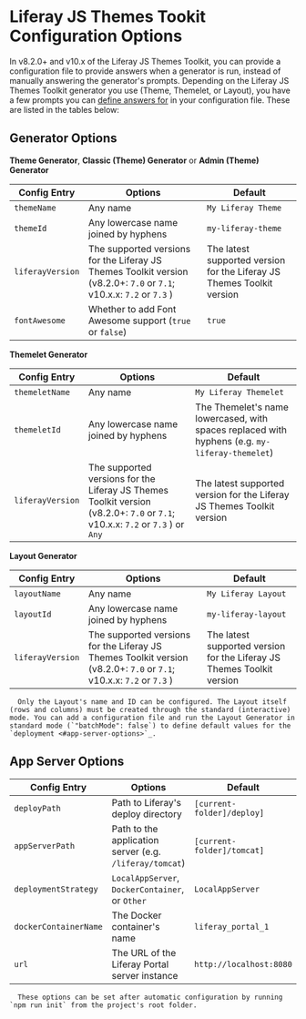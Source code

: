 # Liferay JS Themes Tookit Configuration Options

In v8.2.0+ and v10.x of the Liferay JS Themes Toolkit, you can provide a configuration file to provide answers when a generator is run, instead of manually answering the generator's prompts.
Depending on the Liferay JS Themes Toolkit generator you use (Theme, Themelet, or Layout), you have a few prompts you can [define answers for](../automatically-configuring) in your configuration file. These are listed in the tables below:

## Generator Options

**Theme Generator**, **Classic (Theme) Generator** or **Admin (Theme) Generator**

| Config Entry | Options | Default |
| --- | --- | --- |
| `themeName` | Any name | `My Liferay Theme` |
| `themeId` | Any lowercase name joined by hyphens | `my-liferay-theme` |
| `liferayVersion` | The supported versions for the Liferay JS Themes Toolkit version (v8.2.0+: `7.0` or `7.1`; v10.x.x: `7.2` or `7.3` )| The latest supported version for the Liferay JS Themes Toolkit version |
| `fontAwesome` | Whether to add Font Awesome support (`true` or `false`) | `true` |

**Themelet Generator**

| Config Entry | Options | Default |
| --- | --- | --- |
| `themeletName` | Any name | `My Liferay Themelet` |
| `themeletId` | Any lowercase name joined by hyphens | The Themelet's name lowercased, with spaces replaced with hyphens (e.g. `my-liferay-themelet`) |
| `liferayVersion` | The supported versions for the Liferay JS Themes Toolkit version (v8.2.0+: `7.0` or `7.1`; v10.x.x: `7.2` or `7.3` ) or `Any` | The latest supported version for the Liferay JS Themes Toolkit version |

**Layout Generator**

| Config Entry | Options | Default |
| --- | --- | --- |
| `layoutName` | Any name | `My Liferay Layout` |
| `layoutId` | Any lowercase name joined by hyphens | `my-liferay-layout` |
| `liferayVersion` | The supported versions for the Liferay JS Themes Toolkit version (v8.2.0+: `7.0` or `7.1`; v10.x.x: `7.2` or `7.3` )| The latest supported version for the Liferay JS Themes Toolkit version |

```note::
  Only the Layout's name and ID can be configured. The Layout itself (rows and columns) must be created through the standard (interactive) mode. You can add a configuration file and run the Layout Generator in standard mode (`"batchMode": false`) to define default values for the `deployment <#app-server-options>`_.
```

## App Server Options

| Config Entry | Options | Default |
| --- | --- | --- |
| `deployPath` | Path to Liferay's deploy directory | `[current-folder]/deploy]` |
| `appServerPath` | Path to the application server (e.g. `/liferay/tomcat`) | `[current-folder]/tomcat]` |
| `deploymentStrategy` | `LocalAppServer`, `DockerContainer`, or `Other` | `LocalAppServer` |
| `dockerContainerName` | The Docker container's name | `liferay_portal_1` |
| `url` | The URL of the Liferay Portal server instance | `http://localhost:8080` |

```note::
  These options can be set after automatic configuration by running `npm run init` from the project's root folder.
```